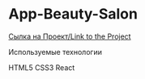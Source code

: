 # App-Beauty-Salon

[Сылка на Проект/Link to the Project](https://narinebeauty.ru/)



Используемые технологии

HTML5
CSS3
React
